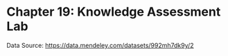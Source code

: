 # Chapter 19: Knowledge Assessment Lab

Data Source: https://data.mendeley.com/datasets/992mh7dk9y/2
